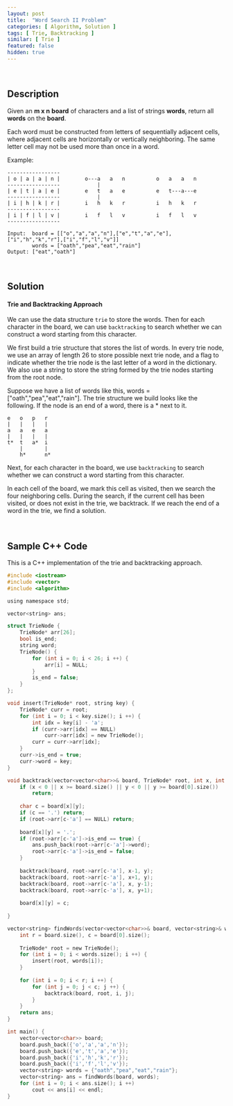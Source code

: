 ```yaml
---
layout: post
title:  "Word Search II Problem"
categories: [ Algorithm, Solution ]
tags: [ Trie, Backtracking ]
similar: [ Trie ]
featured: false
hidden: true
---
```


<br />

## Description

Given an **m x n** **board** of characters and a list of strings **words**, return all **words** on the **board**.

Each word must be constructed from letters of sequentially adjacent cells, where adjacent cells are horizontally or vertically neighboring. The same letter cell may not be used more than once in a word.



Example: 
```
-----------------
| o | a | a | n |        o---a   a   n          o   a   a   n  
-----------------            |
| e | t | a | e |        e   t   a   e          e   t---a---e 
-----------------            |
| i | h | k | r |        i   h   k   r          i   h   k   r 
-----------------
| i | f | l | v |        i   f   l   v          i   f   l   v 
-----------------
```
```
Input:  board = [["o","a","a","n"],["e","t","a","e"],["i","h","k","r"],["i","f","l","v"]]
        words = ["oath","pea","eat","rain"]
Output: ["eat","oath"]
```

<br />

## Solution


#### Trie and Backtracking Approach

We can use the data structure `trie` to store the words. Then for each character in the board, we can use `backtracking` to search whether we can construct a word starting from this character.

We first build a trie structure that stores the list of words. In every trie node, we use an array of length 26 to store possible next trie node, and a flag to indicate whether the trie node is the last letter of a word in the dictionary. We also use a string to store the string formed by the trie nodes starting from the root node.

Suppose we have a list of words like this, words = ["oath","pea","eat","rain"]. The trie structure we build looks like the following. If the node is an end of a word, there is a * next to it.
```
e   o   p   r
|   |   |   |
a   a   e   a
|   |   |   |
t*  t   a*  i
    |       |
    h*      n*
```  

Next, for each character in the board, we use `backtracking` to search whether we can construct a word starting from this character. 

In each cell of the board, we mark this cell as visited, then we search the four neighboring cells. During the search, if the current cell has been visited, or does not exist in the trie, we backtrack. If we reach the end of a word in the trie, we find a solution.


<br />

## Sample C++ Code

This is a C++ implementation of the trie and backtracking approach.

```c
#include <iostream>
#include <vector>
#include <algorithm>

using namespace std;

vector<string> ans;

struct TrieNode {
    TrieNode* arr[26];
    bool is_end;
    string word;
    TrieNode() {
        for (int i = 0; i < 26; i ++) {
            arr[i] = NULL;
        }
        is_end = false;
    }
};

void insert(TrieNode* root, string key) {
    TrieNode* curr = root;
    for (int i = 0; i < key.size(); i ++) {
        int idx = key[i] - 'a';
        if (curr->arr[idx] == NULL)
            curr->arr[idx] = new TrieNode();
        curr = curr->arr[idx];
    }
    curr->is_end = true;
    curr->word = key;
}

void backtrack(vector<vector<char>>& board, TrieNode* root, int x, int y) {
    if (x < 0 || x >= board.size() || y < 0 || y >= board[0].size())
        return;
    
    char c = board[x][y];
    if (c == '.') return;
    if (root->arr[c-'a'] == NULL) return;
    
    board[x][y] = '.';
    if (root->arr[c-'a']->is_end == true) {
        ans.push_back(root->arr[c-'a']->word); 
        root->arr[c-'a']->is_end = false;
    }
    
    backtrack(board, root->arr[c-'a'], x-1, y);
    backtrack(board, root->arr[c-'a'], x+1, y);
    backtrack(board, root->arr[c-'a'], x, y-1);
    backtrack(board, root->arr[c-'a'], x, y+1);
    
    board[x][y] = c;
    
}

vector<string> findWords(vector<vector<char>>& board, vector<string>& words) {
    int r = board.size(), c = board[0].size();
    
    TrieNode* root = new TrieNode();
    for (int i = 0; i < words.size(); i ++) {
        insert(root, words[i]);
    }
    
    for (int i = 0; i < r; i ++) {
        for (int j = 0; j < c; j ++) {
            backtrack(board, root, i, j);
        }
    }
    return ans;
}

int main() {
    vector<vector<char>> board;
    board.push_back({'o','a','a','n'});
    board.push_back({'e','t','a','e'});
    board.push_back({'i','h','k','r'});
    board.push_back({'i','f','l','v'});
    vector<string> words = {"oath","pea","eat","rain"};
    vector<string> ans = findWords(board, words);
    for (int i = 0; i < ans.size(); i ++)
        cout << ans[i] << endl;
}
```
